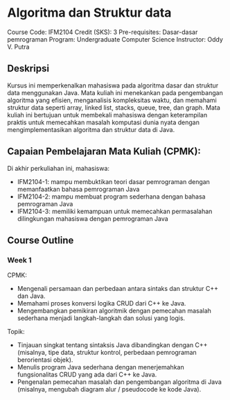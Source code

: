 #  Algoritma dan Struktur data
Course Code: IFM2104
Credit (SKS): 3
Pre-requisites: Dasar-dasar pemrograman
Program: Undergraduate Computer Science
Instructor: Oddy V. Putra

## Deskripsi
Kursus ini memperkenalkan mahasiswa pada algoritma dasar dan struktur data menggunakan Java. Mata kuliah ini menekankan pada pengembangan algoritma yang efisien, menganalisis kompleksitas waktu, dan memahami struktur data seperti array, linked list, stacks, queue, tree, dan graph. Mata kuliah ini bertujuan untuk membekali mahasiswa dengan keterampilan praktis untuk memecahkan masalah komputasi dunia nyata dengan mengimplementasikan algoritma dan struktur data di Java.

## Capaian Pembelajaran Mata Kuliah (CPMK):

Di akhir perkuliahan ini, mahasiswa:

- IFM2104-1: mampu membuktikan teori dasar pemrograman dengan memanfaatkan bahasa pemrograman Java
- IFM2104-2: mampu membuat program sederhana dengan bahasa pemrograman Java
- IFM2104-3: memiliki kemampuan untuk memecahkan permasalahan dilingkungan mahasiswa dengan pemrograman Java

## Course Outline
### Week 1
CPMK:
- Mengenali persamaan dan perbedaan antara sintaks dan struktur C++ dan Java.
- Memahami proses konversi logika CRUD dari C++ ke Java.
- Mengembangkan pemikiran algoritmik dengan pemecahan masalah sederhana menjadi langkah-langkah dan solusi yang logis.

Topik:
- Tinjauan singkat tentang sintaksis Java dibandingkan dengan C++ (misalnya, tipe data, struktur kontrol, perbedaan pemrograman berorientasi objek).
- Menulis program Java sederhana dengan menerjemahkan fungsionalitas CRUD yang ada dari C++ ke Java.
- Pengenalan pemecahan masalah dan pengembangan algoritma di Java (misalnya, mengubah diagram alur / pseudocode ke kode Java).